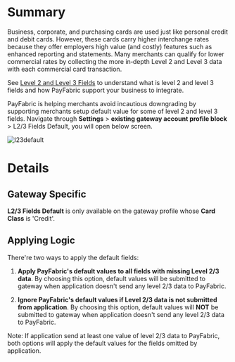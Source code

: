 # Summary

Business, corporate, and purchasing cards are used just like personal credit and debit cards. However, these cards carry higher interchange rates because they offer employers high value (and costly) features such as enhanced reporting and statements. Many merchants can qualify for lower commercial rates by collecting the more in‑depth Level 2 and Level 3 data with each commercial card transaction.

See [Level 2 and Level 3 Fields](https://github.com/PayFabric/APIs/blob/master/PayFabric/Sections/Level%202%20and%20Level%203%20Fields.md#usage) to understand what is level 2 and level 3 fields and how PayFabric support your business to integrate.

PayFabric is helping merchants avoid incautious downgrading by supporting merchants setup default value for some of level 2 and level 3 fields. Navigate through **Settings** > **existing gateway account profile block** > L2/3 Fields Default, you will open below screen.

![l23default](https://s3-us-west-1.amazonaws.com/github-screenshot-repository/V3/L2%263+Fields+Default.png)

# Details

## Gateway Specific

**L2/3 Fields Default** is  only available on the gateway profile whose **Card Class** is 'Credit'. 

## Applying Logic

There're two ways to apply the default fields:

1. **Apply PayFabric's default values to all fields with missing Level 2/3 data**. By choosing this option, default values will be submitted to gateway when application doesn't send any level 2/3 data to PayFabric.

2. **Ignore PayFabric's default values if Level 2/3 data is not submitted from application**. By choosing this option, default values will **NOT** be submitted to gateway when application doesn't send any level 2/3 data to PayFabric.

Note: If application send at least one value of level 2/3 data to PayFabric, both options will apply the default values for the fields omitted by application.
